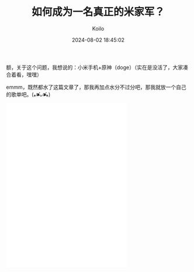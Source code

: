﻿---
layout:
  - layout
title: 如何成为一名真正的米家军？
author: Koilo
date: 2024-08-02 18:45:02
categories: 米家军
description: 探讨怎么成为一名真正的米家军......
top_img: https://s3.bmp.ovh/imgs/2022/07/24/a1814bac2cd8ba20.jpg
cover: https://s3.bmp.ovh/imgs/2024/08/02/641bbf882c76e81b.jpg
tags: 米家军
---

额，关于这个问题，我想说的：小米手机+原神（doge）（实在是没活了，大家凑合着看，嘿嘿）

emmm，既然都水了这篇文章了，那我再加点水分不过分吧，那我就放一个自己的歌单吧。(⁎⁍̴̛ᴗ⁍̴̛⁎)

<iframe frameborder="no" border="0" marginwidth="0" marginheight="0" width=330 height=450 src="//music.163.com/outchain/player?type=0&id=7056323804&auto=1&height=430"></iframe>